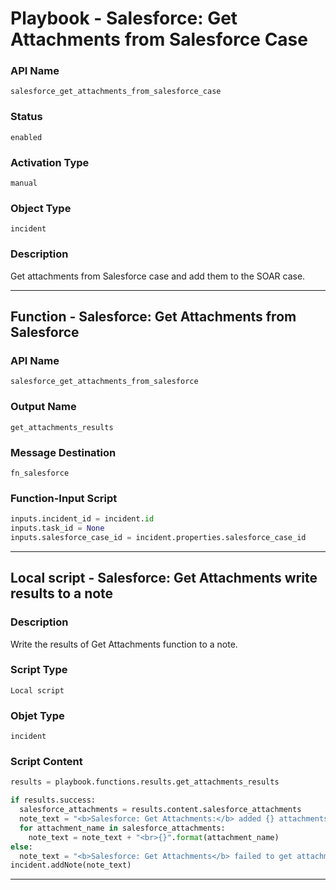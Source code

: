 <!--
    DO NOT MANUALLY EDIT THIS FILE
    THIS FILE IS AUTOMATICALLY GENERATED WITH resilient-sdk codegen
    Generated with resilient-sdk v50.0.85
-->

# Playbook - Salesforce: Get Attachments from Salesforce Case

### API Name
`salesforce_get_attachments_from_salesforce_case`

### Status
`enabled`

### Activation Type
`manual`

### Object Type
`incident`

### Description
Get attachments from Salesforce case and add them to the SOAR case.


---
## Function - Salesforce: Get Attachments from Salesforce

### API Name
`salesforce_get_attachments_from_salesforce`

### Output Name
`get_attachments_results`

### Message Destination
`fn_salesforce`

### Function-Input Script
```python
inputs.incident_id = incident.id
inputs.task_id = None
inputs.salesforce_case_id = incident.properties.salesforce_case_id
```

---

## Local script - Salesforce: Get Attachments write results to a note

### Description
Write the results of Get Attachments function to a note.

### Script Type
`Local script`

### Objet Type
`incident`

### Script Content
```python
results = playbook.functions.results.get_attachments_results

if results.success:
  salesforce_attachments = results.content.salesforce_attachments
  note_text = "<b>Salesforce: Get Attachments:</b> added {} attachments to incident:<br>".format(len(salesforce_attachments))
  for attachment_name in salesforce_attachments:
    note_text = note_text + "<br>{}".format(attachment_name)
else:
  note_text = "<b>Salesforce: Get Attachments</b> failed to get attachments from Salesforce."
incident.addNote(note_text)

```

---
